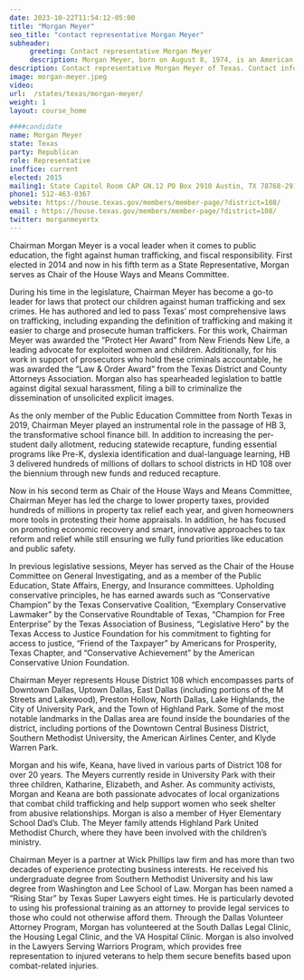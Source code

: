 ```yaml
---
date: 2023-10-22T11:54:12-05:00
title: "Morgan Meyer"
seo_title: "contact representative Morgan Meyer"
subheader:
     greeting: Contact representative Morgan Meyer
     description: Morgan Meyer, born on August 8, 1974, is an American politician and attorney currently serving as a member of the Texas House of Representatives from the 108th district. Having been elected in November 2014, he officially assumed office in January 2015.
description: Contact representative Morgan Meyer of Texas. Contact information for Morgan Meyer includes email address, phone number, and mailing address.
image: morgan-meyer.jpeg
video:
url:  /states/texas/morgan-meyer/
weight: 1
layout: course_home

####candidate
name: Morgan Meyer
state: Texas
party: Republican
role: Representative
inoffice: current
elected: 2015
mailing1: State Capitol Room CAP GN.12 PO Box 2910 Austin, TX 78768-2910
phone1: 512-463-0367
website: https://house.texas.gov/members/member-page/?district=108/
email : https://house.texas.gov/members/member-page/?district=108/
twitter: morganmeyertx
---
```


Chairman Morgan Meyer is a vocal leader when it comes to public education, the fight against human trafficking, and fiscal responsibility. First elected in 2014 and now in his fifth term as a State Representative, Morgan serves as Chair of the House Ways and Means Committee.

During his time in the legislature, Chairman Meyer has become a go-to leader for laws that protect our children against human trafficking and sex crimes. He has authored and led to pass Texas’ most comprehensive laws on trafficking, including expanding the definition of trafficking and making it easier to charge and prosecute human traffickers. For this work, Chairman Meyer was awarded the “Protect Her Award” from New Friends New Life, a leading advocate for exploited women and children. Additionally, for his work in support of prosecutors who hold these criminals accountable, he was awarded the “Law & Order Award” from the Texas District and County Attorneys Association. Morgan also has spearheaded legislation to battle against digital sexual harassment, filing a bill to criminalize the dissemination of unsolicited explicit images.

As the only member of the Public Education Committee from North Texas in 2019, Chairman Meyer played an instrumental role in the passage of HB 3, the transformative school finance bill. In addition to increasing the per-student daily allotment, reducing statewide recapture, funding essential programs like Pre-K, dyslexia identification and dual-language learning, HB 3 delivered hundreds of millions of dollars to school districts in HD 108 over the biennium through new funds and reduced recapture.

Now in his second term as Chair of the House Ways and Means Committee, Chairman Meyer has led the charge to lower property taxes, provided hundreds of millions in property tax relief each year, and given homeowners more tools in protesting their home appraisals. In addition, he has focused on promoting economic recovery and smart, innovative approaches to tax reform and relief while still ensuring we fully fund priorities like education and public safety.

In previous legislative sessions, Meyer has served as the Chair of the House Committee on General Investigating, and as a member of the Public Education, State Affairs, Energy, and Insurance committees. Upholding conservative principles, he has earned awards such as “Conservative Champion” by the Texas Conservative Coalition, “Exemplary Conservative Lawmaker” by the Conservative Roundtable of Texas, “Champion for Free Enterprise” by the Texas Association of Business, “Legislative Hero” by the Texas Access to Justice Foundation for his commitment to fighting for access to justice, “Friend of the Taxpayer” by Americans for Prosperity, Texas Chapter, and “Conservative Achievement” by the American Conservative Union Foundation.

Chairman Meyer represents House District 108 which encompasses parts of Downtown Dallas, Uptown Dallas, East Dallas (including portions of the M Streets and Lakewood), Preston Hollow, North Dallas, Lake Highlands, the City of University Park, and the Town of Highland Park. Some of the most notable landmarks in the Dallas area are found inside the boundaries of the district, including portions of the Downtown Central Business District, Southern Methodist University, the American Airlines Center, and Klyde Warren Park.

Morgan and his wife, Keana, have lived in various parts of District 108 for over 20 years. The Meyers currently reside in University Park with their three children, Katharine, Elizabeth, and Asher. As community activists, Morgan and Keana are both passionate advocates of local organizations that combat child trafficking and help support women who seek shelter from abusive relationships. Morgan is also a member of Hyer Elementary School Dad’s Club. The Meyer family attends Highland Park United Methodist Church, where they have been involved with the children’s ministry.

Chairman Meyer is a partner at Wick Phillips law firm and has more than two decades of experience protecting business interests. He received his undergraduate degree from Southern Methodist University and his law degree from Washington and Lee School of Law. Morgan has been named a “Rising Star” by Texas Super Lawyers eight times. He is particularly devoted to using his professional training as an attorney to provide legal services to those who could not otherwise afford them. Through the Dallas Volunteer Attorney Program, Morgan has volunteered at the South Dallas Legal Clinic, the Housing Legal Clinic, and the VA Hospital Clinic. Morgan is also involved in the Lawyers Serving Warriors Program, which provides free representation to injured veterans to help them secure benefits based upon combat-related injuries.
